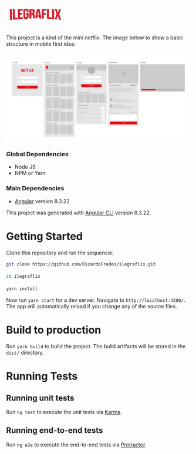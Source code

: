# <img alt="IlegraFlix" src="https://raw.githubusercontent.com/RicardoFredes/ilegraflix/master/src/assets/logo-min.png" />

This project is a kind of the mini netflix. The image below to show a basic structure in mobile first idea:

<img src="https://raw.githubusercontent.com/RicardoFredes/ilegraflix/master/src/assets/mock.png" />

### Global Dependencies

- Node JS
- NPM or Yarn

### Main Dependencies

- [Angular](https://angular.io) version 8.3.22


This project was generated with [Angular CLI](https://github.com/angular/angular-cli) version 8.3.22.

# Getting Started

Clone this repository and run the sequencie:

```bash
git clone https://github.com/RicardoFredes/ilegraflix.git

cd ilegraflix

yarn install
```

Now run `yarn start` for a dev server. Navigate to `http://localhost:4200/`. The app will automatically reload if you change any of the source files.


# Build to production

Run `yarn build` to build the project. The build artifacts will be stored in the `dist/` directory.

# Running Tests

## Running unit tests

Run `ng test` to execute the unit tests via [Karma](https://karma-runner.github.io).

## Running end-to-end tests

Run `ng e2e` to execute the end-to-end tests via [Protractor](http://www.protractortest.org/).
